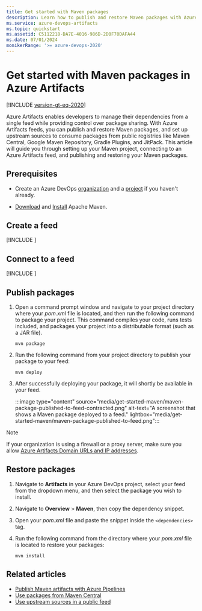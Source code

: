 ```yaml
---
title: Get started with Maven packages
description: Learn how to publish and restore Maven packages with Azure Artifacts.
ms.service: azure-devops-artifacts
ms.topic: quickstart
ms.assetid: C5112218-DA7E-4016-986D-2D0F70DAFA44
ms.date: 07/01/2024
monikerRange: '>= azure-devops-2020'
---
```


# Get started with Maven packages in Azure Artifacts

[!INCLUDE [version-gt-eq-2020](../includes/version-gt-eq-2020.md)]

Azure Artifacts enables developers to manage their dependencies from a single feed while providing control over package sharing. With Azure Artifacts feeds, you can publish and restore Maven packages, and set up upstream sources to consume packages from public registries like Maven Central, Google Maven Repository, Gradle Plugins, and JitPack. This article will guide you through setting up your Maven project, connecting to an Azure Artifacts feed, and publishing and restoring your Maven packages.

## Prerequisites

- Create an Azure DevOps [organization](../organizations/accounts/create-organization.md) and a [project](../organizations/projects/create-project.md#create-a-project) if you haven't already.

- [Download](https://maven.apache.org/download.cgi) and [Install](https://maven.apache.org/install.html) Apache Maven.

## Create a feed

[!INCLUDE [](includes/create-feed.md)]

## Connect to a feed

[!INCLUDE [](includes/maven/pom-and-settings.md)]

## Publish packages

1. Open a command prompt window and navigate to your project directory where your *pom.xml* file is located, and then run the following command to package your project. This command compiles your code, runs tests included, and packages your project into a distributable format (such as a JAR file).

    ```
    mvn package
    ```

1. Run the following command from your project directory to publish your package to your feed:

    ```
    mvn deploy
    ```

1. After successfully deploying your package, it will shortly be available in your feed.

    :::image type="content" source="media/get-started-maven/maven-package-published-to-feed-contracted.png" alt-text="A screenshot that shows a Maven package deployed to a feed." lightbox="media/get-started-maven/maven-package-published-to-feed.png":::

> [!NOTE]
> If your organization is using a firewall or a proxy server, make sure you allow [Azure Artifacts Domain URLs and IP addresses](../organizations/security/allow-list-ip-url.md#azure-artifacts).

## Restore packages

1. Navigate to **Artifacts** in your Azure DevOps project, select your feed from the dropdown menu, and then select the package you wish to install.

1. Navigate to **Overview** > **Maven**, then copy the dependency snippet.

1. Open your *pom.xml* file and paste the snippet inside the `<dependencies>` tag.

1. Run the following command from the directory where your *pom.xml* file is located to restore your packages:

    ```
    mvn install
    ```

## Related articles

- [Publish Maven artifacts with Azure Pipelines](../pipelines/artifacts/publish-maven-artifacts.md)
- [Use packages from Maven Central](maven/upstream-sources.md)
- [Use upstream sources in a public feed](how-to/public-feeds-upstream-sources.md)
